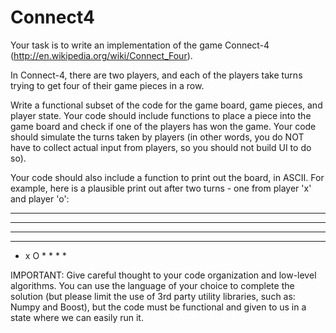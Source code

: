 # Connect4

Your task is to write an implementation of the game Connect-4 (http://en.wikipedia.org/wiki/Connect_Four).

In Connect-4, there are two players, and each of the players take turns trying to get four of their game pieces in a row.
 
Write a functional subset of the code for the game board, game pieces, and player state. Your code should include functions to place a piece into the game board and check if one of the players has won the game. Your code should simulate the turns taken by players (in other words, you do NOT have to collect actual input from players, so you should not build UI to do so).

Your code should also include a function to print out the board, in ASCII. For example, here is a plausible print out after two turns - one from player 'x' and player 'o':
 
* * * * * * *
* * * * * * *
* * * * * * *
* * * * * * *
* x O * * * *
 
IMPORTANT: Give careful thought to your code organization and low-level algorithms. You can use the language of your choice to complete the solution (but please limit the use of 3rd party utility libraries, such as: Numpy and Boost), but the code must be functional and given to us in a state where we can easily run it.
